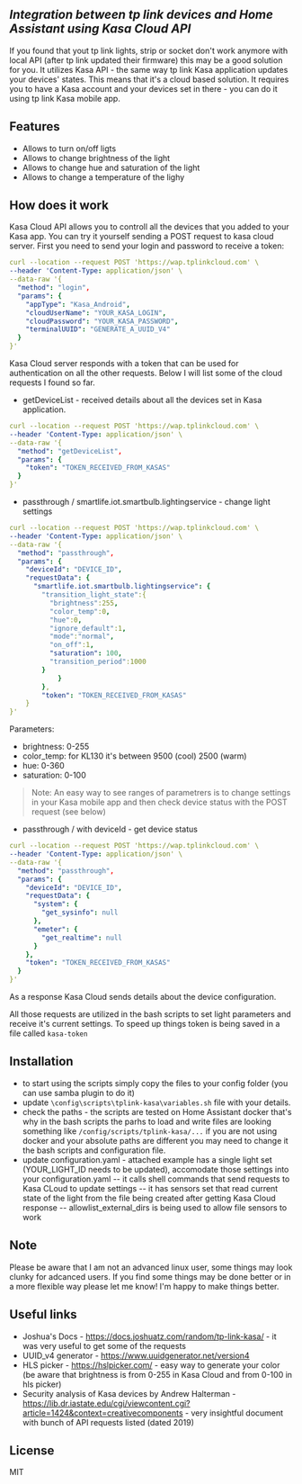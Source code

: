
## _Integration between tp link devices and Home Assistant using Kasa Cloud API_

If you found that yout tp link lights, strip or socket don't work anymore with local API (after tp link updated their firmware) this may be a good solution for you.
It utilizes Kasa API - the same way tp link Kasa application updates your devices' states. This means that it's a cloud based solution. It requires you to have a Kasa account and your devices set in there - you can do it using tp link Kasa mobile app.
## Features

- Allows to turn on/off ligts
- Allows to change brightness of the light
- Allows to change hue and saturation of the light
- Allows to change a temperature of the lighy

## How does it work

Kasa Cloud API allows you to controll all the devices that you added to your Kasa app. You can try it yourself sending a POST request to kasa cloud server. 
First you need to send your login and password to receive a token:
```yaml
curl --location --request POST 'https://wap.tplinkcloud.com' \
--header 'Content-Type: application/json' \
--data-raw '{
  "method": "login",
  "params": {
    "appType": "Kasa_Android",
    "cloudUserName": "YOUR_KASA_LOGIN",
    "cloudPassword": "YOUR_KASA_PASSWORD",
    "terminalUUID": "GENERATE_A_UUID_V4"
  }
}'
```
Kasa Cloud server responds with a token that can be used for authentication on all the other requests.
Below I will list some of the cloud requests I found so far.

- getDeviceList - received details about all the devices set in Kasa application.
```yaml
curl --location --request POST 'https://wap.tplinkcloud.com' \
--header 'Content-Type: application/json' \
--data-raw '{
  "method": "getDeviceList",
  "params": {
    "token": "TOKEN_RECEIVED_FROM_KASAS"
  }
}'
```
- passthrough / smartlife.iot.smartbulb.lightingservice - change light settings
```yaml
curl --location --request POST 'https://wap.tplinkcloud.com' \
--header 'Content-Type: application/json' \
--data-raw '{
  "method": "passthrough",
  "params": {
    "deviceId": "DEVICE_ID",
    "requestData": {
      "smartlife.iot.smartbulb.lightingservice": {
        "transition_light_state":{
          "brightness":255,
          "color_temp":0,
          "hue":0,
          "ignore_default":1,
          "mode":"normal",
          "on_off":1,
          "saturation": 100,
          "transition_period":1000
        }
			}
		},
		"token": "TOKEN_RECEIVED_FROM_KASAS"
	}
}'
```
Parameters:
- brightness: 0-255
- color_temp: for KL130 it's between 9500 (cool) 2500 (warm)
- hue: 0-360
- saturation: 0-100

> Note: An easy way to see ranges of parametrers is to change settings in your Kasa mobile app and then check device status with the POST request (see below)

- passthrough / with deviceId - get device status
```yaml
curl --location --request POST 'https://wap.tplinkcloud.com' \
--header 'Content-Type: application/json' \
--data-raw '{
  "method": "passthrough",
  "params": {
    "deviceId": "DEVICE_ID",
    "requestData": {
      "system": {
        "get_sysinfo": null
      },
      "emeter": {
        "get_realtime": null
      }
    },
    "token": "TOKEN_RECEIVED_FROM_KASAS"
  }
}'
```
As a response Kasa Cloud sends details about the device configuration.

All those requests are utilized in the bash scripts to set light parameters and receive it's current settings.
To speed up things token is being saved in a file called `kasa-token`
## Installation

- to start using the scripts simply copy the files to your config folder (you can use samba plugin to do it)
- update `\config\scripts\tplink-kasa\variables.sh` file with your details.
- check the paths - the scripts are tested on Home Assistant docker that's why in the bash scripts the parhs to load and write files are looking something like `/config/scripts/tplink-kasa/...` if you are not using docker and your absolute paths are different you may need to change it the bash scripts and configuration file.
- update configuration.yaml - attached example has a single light set (YOUR_LIGHT_ID needs to be updated), accomodate those settings into your configuration.yaml
-- it calls shell commands that send requests to Kasa CLoud to update settings
-- it has sensors set that read current state of the light from the file being created after getting Kasa Cloud response
-- allowlist_external_dirs is being used to allow file sensors to work


## Note

Please be aware that I am not an advanced linux user, some things may look clunky for adcanced users. If you find some things may be done better or in a more flexible way please let me know! I'm happy to make things better.

## Useful links

- Joshua's Docs  - https://docs.joshuatz.com/random/tp-link-kasa/ - it was very useful to get some of the requests 
- UUID_v4 generator - https://www.uuidgenerator.net/version4
- HLS picker - https://hslpicker.com/ - easy way to generate your color (be aware that brightness is from 0-255 in Kasa Cloud and from 0-100 in hls picker)
- Security analysis of Kasa devices by Andrew Halterman - https://lib.dr.iastate.edu/cgi/viewcontent.cgi?article=1424&context=creativecomponents - very insightful document with bunch of API requests listed (dated 2019)

## License

MIT

